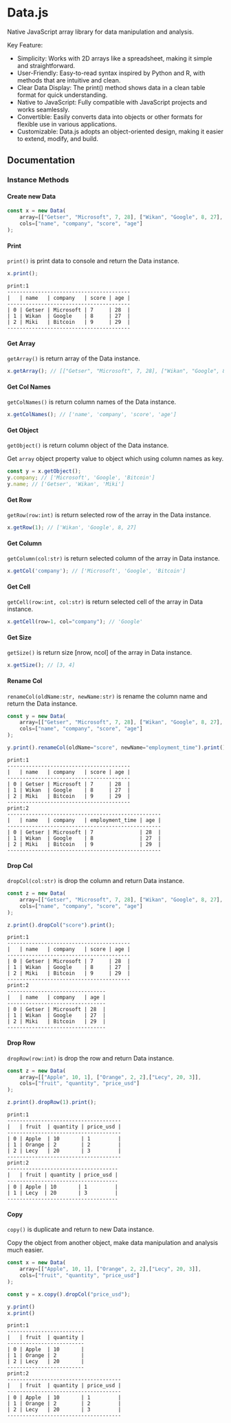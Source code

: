 # Data.js
Native JavaScript array library for data manipulation and analysis.

Key Feature: 

- Simplicity: Works with 2D arrays like a spreadsheet, making it simple and straightforward.
- User-Friendly: Easy-to-read syntax inspired by Python and R, with methods that are intuitive and clean.
- Clear Data Display: The print() method shows data in a clean table format for quick understanding.
- Native to JavaScript: Fully compatible with JavaScript projects and works seamlessly.
- Convertible: Easily converts data into objects or other formats for flexible use in various applications.
- Customizable: Data.js adopts an object-oriented design, making it easier to extend, modify, and build.

## Documentation

### Instance Methods

#### Create new Data

```js
const x = new Data(
    array=[["Getser", "Microsoft", 7, 28], ["Wikan", "Google", 8, 27], ["Miki", "Bitcoin", 9, 29]], 
    cols=["name", "company", "score", "age"]
);
```

#### Print

`print()` is print data to console and return the Data instance.

```js
x.print();
```

```
print:1
----------------------------------------
|   | name   | company   | score | age | 
----------------------------------------
| 0 | Getser | Microsoft | 7     | 28  | 
| 1 | Wikan  | Google    | 8     | 27  | 
| 2 | Miki   | Bitcoin   | 9     | 29  | 
----------------------------------------
```

#### Get Array

`getArray()` is return array of the Data instance. 

```js
x.getArray(); // [["Getser", "Microsoft", 7, 28], ["Wikan", "Google", 8, 27], ["Miki", "Bitcoin", 9, 29]]
```

#### Get Col Names 

`getColNames()` is return column names of the Data instance.

```js
x.getColNames(); // ['name', 'company', 'score', 'age']
```

#### Get Object 

`getObject()` is return column object of the Data instance.

Get `array` object property value to object which using column names as key.

```js
const y = x.getObject();
y.company; // ['Microsoft', 'Google', 'Bitcoin']
y.name; // ['Getser', 'Wikan', 'Miki']
```

#### Get Row

`getRow(row:int)` is return selected row of the array in the Data instance.

```js
x.getRow(1); // ['Wikan', 'Google', 8, 27]
```

#### Get Column

`getColumn(col:str)` is return selected column of the array in Data instance.

```js
x.getCol('company'); // ['Microsoft', 'Google', 'Bitcoin']
```

#### Get Cell

`getCell(row:int, col:str)` is return selected cell of the array in Data instance.

```js
x.getCell(row=1, col="company"); // 'Google'
```

#### Get Size

`getSize()` is return size [nrow, ncol] of the array in Data instance.

```js
x.getSize(); // [3, 4]
```

#### Rename Col

`renameCol(oldName:str, newName:str)` is rename the column name and return the Data instance.

```js
const y = new Data(
    array=[["Getser", "Microsoft", 7, 28], ["Wikan", "Google", 8, 27], ["Miki", "Bitcoin", 9, 29]], 
    cols=["name", "company", "score", "age"]
);

y.print().renameCol(oldName="score", newName="employment_time").print();
```

```
print:1
----------------------------------------
|   | name   | company   | score | age | 
----------------------------------------
| 0 | Getser | Microsoft | 7     | 28  | 
| 1 | Wikan  | Google    | 8     | 27  | 
| 2 | Miki   | Bitcoin   | 9     | 29  | 
----------------------------------------
print:2
--------------------------------------------------
|   | name   | company   | employment_time | age | 
--------------------------------------------------
| 0 | Getser | Microsoft | 7               | 28  | 
| 1 | Wikan  | Google    | 8               | 27  | 
| 2 | Miki   | Bitcoin   | 9               | 29  | 
--------------------------------------------------
```

#### Drop Col

`dropCol(col:str)` is drop the column and return Data instance.

```js
const z = new Data(
    array=[["Getser", "Microsoft", 7, 28], ["Wikan", "Google", 8, 27], ["Miki", "Bitcoin", 9, 29]], 
    cols=["name", "company", "score", "age"]
);

z.print().dropCol("score").print();
```

```
print:1
----------------------------------------
|   | name   | company   | score | age | 
----------------------------------------
| 0 | Getser | Microsoft | 7     | 28  | 
| 1 | Wikan  | Google    | 8     | 27  | 
| 2 | Miki   | Bitcoin   | 9     | 29  | 
----------------------------------------
print:2
--------------------------------
|   | name   | company   | age | 
--------------------------------
| 0 | Getser | Microsoft | 28  | 
| 1 | Wikan  | Google    | 27  | 
| 2 | Miki   | Bitcoin   | 29  | 
--------------------------------
```

#### Drop Row

`dropRow(row:int)` is drop the row and return Data instance.

```js
const z = new Data(
    array=[["Apple", 10, 1], ["Orange", 2, 2],["Lecy", 20, 3]],
    cols=["fruit", "quantity", "price_usd"]
);

z.print().dropRow(1).print();
```

```
print:1
-------------------------------------
|   | fruit  | quantity | price_usd | 
-------------------------------------
| 0 | Apple  | 10       | 1         | 
| 1 | Orange | 2        | 2         | 
| 2 | Lecy   | 20       | 3         | 
-------------------------------------
print:2
------------------------------------
|   | fruit | quantity | price_usd | 
------------------------------------
| 0 | Apple | 10       | 1         | 
| 1 | Lecy  | 20       | 3         | 
------------------------------------
```

#### Copy

`copy()` is duplicate and return to new Data instance.

Copy the object from another object, make data manipulation and analysis much easier.

```js
const x = new Data(
    array=[["Apple", 10, 1], ["Orange", 2, 2],["Lecy", 20, 3]],
    cols=["fruit", "quantity", "price_usd"]
);

const y = x.copy().dropCol("price_usd");

y.print()
x.print()

```

```
print:1
-------------------------
|   | fruit  | quantity | 
-------------------------
| 0 | Apple  | 10       | 
| 1 | Orange | 2        | 
| 2 | Lecy   | 20       | 
-------------------------
print:2
-------------------------------------
|   | fruit  | quantity | price_usd | 
-------------------------------------
| 0 | Apple  | 10       | 1         | 
| 1 | Orange | 2        | 2         | 
| 2 | Lecy   | 20       | 3         | 
-------------------------------------
```
